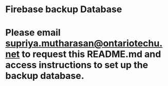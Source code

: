 # Firebase backup Database

# Please email supriya.mutharasan@ontariotechu.net to request this README.md and access instructions to set up the backup database.
